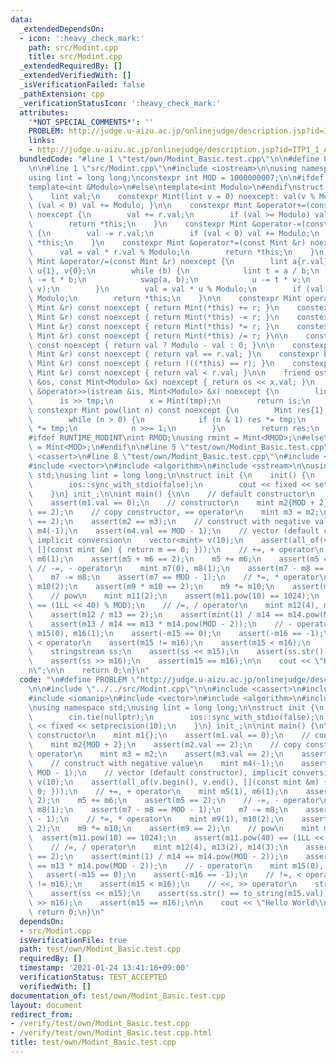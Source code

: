 ```yaml
---
data:
  _extendedDependsOn:
  - icon: ':heavy_check_mark:'
    path: src/Modint.cpp
    title: src/Modint.cpp
  _extendedRequiredBy: []
  _extendedVerifiedWith: []
  _isVerificationFailed: false
  _pathExtension: cpp
  _verificationStatusIcon: ':heavy_check_mark:'
  attributes:
    '*NOT_SPECIAL_COMMENTS*': ''
    PROBLEM: http://judge.u-aizu.ac.jp/onlinejudge/description.jsp?id=ITP1_1_A
    links:
    - http://judge.u-aizu.ac.jp/onlinejudge/description.jsp?id=ITP1_1_A
  bundledCode: "#line 1 \"test/own/Modint_Basic.test.cpp\"\n\n#define PROBLEM \"http://judge.u-aizu.ac.jp/onlinejudge/description.jsp?id=ITP1_1_A\"\
    \n\n#line 1 \"src/Modint.cpp\"\n#include <iostream>\n\nusing namespace std;\n\
    using lint = long long;\nconstexpr int MOD = 1000000007;\n\n#ifdef RUNTIME_MODINT\n\
    template<int &Modulo>\n#else\ntemplate<int Modulo>\n#endif\nstruct Mint {\n\n\
    \    lint val;\n    constexpr Mint(lint v = 0) noexcept: val(v % Modulo) { if\
    \ (val < 0) val += Modulo; }\n\n    constexpr Mint &operator+=(const Mint &r)\
    \ noexcept {\n        val += r.val;\n        if (val >= Modulo) val -= Modulo;\n\
    \        return *this;\n    }\n    constexpr Mint &operator-=(const Mint &r) noexcept\
    \ {\n        val -= r.val;\n        if (val < 0) val += Modulo;\n        return\
    \ *this;\n    }\n    constexpr Mint &operator*=(const Mint &r) noexcept {\n  \
    \      val = val * r.val % Modulo;\n        return *this;\n    }\n    constexpr\
    \ Mint &operator/=(const Mint &r) noexcept {\n        lint a{r.val}, b{Modulo},\
    \ u{1}, v{0};\n        while (b) {\n            lint t = a / b;\n            a\
    \ -= t * b;\n            swap(a, b);\n            u -= t * v;\n            swap(u,\
    \ v);\n        }\n        val = val * u % Modulo;\n        if (val < 0) val +=\
    \ Modulo;\n        return *this;\n    }\n\n    constexpr Mint operator+(const\
    \ Mint &r) const noexcept { return Mint(*this) += r; }\n    constexpr Mint operator-(const\
    \ Mint &r) const noexcept { return Mint(*this) -= r; }\n    constexpr Mint operator*(const\
    \ Mint &r) const noexcept { return Mint(*this) *= r; }\n    constexpr Mint operator/(const\
    \ Mint &r) const noexcept { return Mint(*this) /= r; }\n\n    constexpr Mint operator-()\
    \ const noexcept { return val ? Modulo - val : 0; }\n\n    constexpr bool operator==(const\
    \ Mint &r) const noexcept { return val == r.val; }\n    constexpr bool operator!=(const\
    \ Mint &r) const noexcept { return !((*this) == r); }\n    constexpr bool operator<(const\
    \ Mint &r) const noexcept { return val < r.val; }\n\n    friend ostream &operator<<(ostream\
    \ &os, const Mint<Modulo> &x) noexcept { return os << x.val; }\n    friend istream\
    \ &operator>>(istream &is, Mint<Modulo> &x) noexcept {\n        lint tmp;\n  \
    \      is >> tmp;\n        x = Mint(tmp);\n        return is;\n    }\n\n    [[nodiscard]]\
    \ constexpr Mint pow(lint n) const noexcept {\n        Mint res{1}, tmp{*this};\n\
    \        while (n > 0) {\n            if (n & 1) res *= tmp;\n            tmp\
    \ *= tmp;\n            n >>= 1;\n        }\n        return res;\n    }\n};\n\n\
    #ifdef RUNTIME_MODINT\nint RMOD;\nusing rmint = Mint<RMOD>;\n#else\nusing mint\
    \ = Mint<MOD>;\n#endif\n\n#line 5 \"test/own/Modint_Basic.test.cpp\"\n\n#include\
    \ <cassert>\n#line 8 \"test/own/Modint_Basic.test.cpp\"\n#include <iomanip>\n\
    #include <vector>\n#include <algorithm>\n#include <sstream>\n\nusing namespace\
    \ std;\nusing lint = long long;\n\nstruct init {\n    init() {\n        cin.tie(nullptr);\n\
    \        ios::sync_with_stdio(false);\n        cout << fixed << setprecision(10);\n\
    \    }\n} init_;\n\nint main() {\n\n    // default constructor\n    mint m1{};\n\
    \    assert(m1.val == 0);\n    // constructor\n    mint m2{MOD + 2};\n    assert(m2.val\
    \ == 2);\n    // copy constructor, == operator\n    mint m3 = m2;\n    assert(m3.val\
    \ == 2);\n    assert(m2 == m3);\n    // construct with negative value\n    mint\
    \ m4(-1);\n    assert(m4.val == MOD - 1);\n    // vector (default constructor),\
    \ implicit conversion\n    vector<mint> v(10);\n    assert(all_of(v.begin(), v.end(),\
    \ [](const mint &m) { return m == 0; }));\n    // +=, + operator\n    mint m5(1),\
    \ m6(1);\n    assert(m5 + m6 == 2);\n    m5 += m6;\n    assert(m5 == 2);\n   \
    \ // -=, - operator\n    mint m7(0), m8(1);\n    assert(m7 - m8 == MOD - 1);\n\
    \    m7 -= m8;\n    assert(m7 == MOD - 1);\n    // *=, * operator\n    mint m9(1),\
    \ m10(2);\n    assert(m9 * m10 == 2);\n    m9 *= m10;\n    assert(m9 == 2);\n\
    \    // pow\n    mint m11(2);\n    assert(m11.pow(10) == 1024);\n    assert(m11.pow(40)\
    \ == (1LL << 40) % MOD);\n    // /=, / operator\n    mint m12(4), m13(2), m14(3);\n\
    \    assert(m12 / m13 == 2);\n    assert(mint(1) / m14 == m14.pow(MOD - 2));\n\
    \    assert(m13 / m14 == m13 * m14.pow(MOD - 2));\n    // - operator\n    mint\
    \ m15(0), m16(1);\n    assert(-m15 == 0);\n    assert(-m16 == -1);\n    // !=,\
    \ < operator\n    assert(m15 != m16);\n    assert(m15 < m16);\n    // <<, >> operator\n\
    \    stringstream ss;\n    assert(ss << m15);\n    assert(ss.str() == to_string(m15.val));\n\
    \    assert(ss >> m16);\n    assert(m15 == m16);\n\n    cout << \"Hello World\\\
    n\";\n\n    return 0;\n}\n"
  code: "\n#define PROBLEM \"http://judge.u-aizu.ac.jp/onlinejudge/description.jsp?id=ITP1_1_A\"\
    \n\n#include \"../../src/Modint.cpp\"\n\n#include <cassert>\n#include <iostream>\n\
    #include <iomanip>\n#include <vector>\n#include <algorithm>\n#include <sstream>\n\
    \nusing namespace std;\nusing lint = long long;\n\nstruct init {\n    init() {\n\
    \        cin.tie(nullptr);\n        ios::sync_with_stdio(false);\n        cout\
    \ << fixed << setprecision(10);\n    }\n} init_;\n\nint main() {\n\n    // default\
    \ constructor\n    mint m1{};\n    assert(m1.val == 0);\n    // constructor\n\
    \    mint m2{MOD + 2};\n    assert(m2.val == 2);\n    // copy constructor, ==\
    \ operator\n    mint m3 = m2;\n    assert(m3.val == 2);\n    assert(m2 == m3);\n\
    \    // construct with negative value\n    mint m4(-1);\n    assert(m4.val ==\
    \ MOD - 1);\n    // vector (default constructor), implicit conversion\n    vector<mint>\
    \ v(10);\n    assert(all_of(v.begin(), v.end(), [](const mint &m) { return m ==\
    \ 0; }));\n    // +=, + operator\n    mint m5(1), m6(1);\n    assert(m5 + m6 ==\
    \ 2);\n    m5 += m6;\n    assert(m5 == 2);\n    // -=, - operator\n    mint m7(0),\
    \ m8(1);\n    assert(m7 - m8 == MOD - 1);\n    m7 -= m8;\n    assert(m7 == MOD\
    \ - 1);\n    // *=, * operator\n    mint m9(1), m10(2);\n    assert(m9 * m10 ==\
    \ 2);\n    m9 *= m10;\n    assert(m9 == 2);\n    // pow\n    mint m11(2);\n  \
    \  assert(m11.pow(10) == 1024);\n    assert(m11.pow(40) == (1LL << 40) % MOD);\n\
    \    // /=, / operator\n    mint m12(4), m13(2), m14(3);\n    assert(m12 / m13\
    \ == 2);\n    assert(mint(1) / m14 == m14.pow(MOD - 2));\n    assert(m13 / m14\
    \ == m13 * m14.pow(MOD - 2));\n    // - operator\n    mint m15(0), m16(1);\n \
    \   assert(-m15 == 0);\n    assert(-m16 == -1);\n    // !=, < operator\n    assert(m15\
    \ != m16);\n    assert(m15 < m16);\n    // <<, >> operator\n    stringstream ss;\n\
    \    assert(ss << m15);\n    assert(ss.str() == to_string(m15.val));\n    assert(ss\
    \ >> m16);\n    assert(m15 == m16);\n\n    cout << \"Hello World\\n\";\n\n   \
    \ return 0;\n}\n"
  dependsOn:
  - src/Modint.cpp
  isVerificationFile: true
  path: test/own/Modint_Basic.test.cpp
  requiredBy: []
  timestamp: '2021-01-24 13:41:16+09:00'
  verificationStatus: TEST_ACCEPTED
  verifiedWith: []
documentation_of: test/own/Modint_Basic.test.cpp
layout: document
redirect_from:
- /verify/test/own/Modint_Basic.test.cpp
- /verify/test/own/Modint_Basic.test.cpp.html
title: test/own/Modint_Basic.test.cpp
---
```

